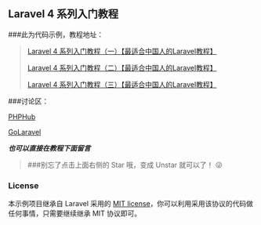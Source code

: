 ## Laravel 4 系列入门教程


###此为代码示例，教程地址：

> [Laravel 4 系列入门教程（一）【最适合中国人的Laravel教程】](http://lvwenhan.com/laravel/398.html)
> 
> [Laravel 4 系列入门教程（二）【最适合中国人的Laravel教程】](http://lvwenhan.com/laravel/399.html)
> 
> [Laravel 4 系列入门教程（三）【最适合中国人的Laravel教程】](http://lvwenhan.com/laravel/400.html)

###讨论区：

[PHPHub](http://phphub.org/topics/103)

[GoLaravel](http://wenda.golaravel.com/question/95)

***也可以直接在教程下面留言***

> ###别忘了点击上面右侧的 Star 哦，变成 Unstar 就可以了！ :stuck_out_tongue_winking_eye:

### License

本示例项目继承自 Laravel 采用的 [MIT license](http://opensource.org/licenses/MIT)，你可以利用采用该协议的代码做任何事情，只需要继续继承 MIT 协议即可。
